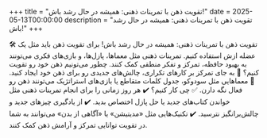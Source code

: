 +++
title = "تقویت ذهن با تمرینات ذهنی: همیشه در حال رشد باش!"
date = 2025-05-13T00:00:00
description = "تقویت ذهن با تمرینات ذهنی: همیشه در حال رشد باش!"
+++

🛠 تقویت ذهن با تمرینات ذهنی: همیشه در حال رشد باش! برای تقویت ذهن باید مثل یک عضله ازش استفاده کنیم. تمرینات ذهنی مثل معماها، پازل‌ها، و بازی‌های فکری می‌تونند به بهبود حافظه، تمرکز و تفکر منطقی کمک کنند. چطور می‌تونیم ذهن خود رو تقویت کنیم؟ 🔻 به جای تمرکز بر کارهای تکراری، چالش‌های جدیدی رو برای ذهن خود ایجاد کنید. 🔻 معماهایی مثل سودوکو، جدول کلمات متقاطع یا بازی‌های استراتژیک می‌تونند ذهن رو فعال نگه دارن. ✅ چی کار کنیم؟ ✔️ هر روز زمانی را برای انجام تمرینات ذهنی مثل خواندن کتاب‌های جدید یا حل پازل اختصاص بدید. ✔️ از یادگیری چیزهای جدید و چالش‌برانگیز نترسید. ✔️ تکنیک‌هایی مثل «مدیتیشن» یا «آگاهی از بدن» می‌توانند به شما در تقویت توانایی تمرکز و آرامش ذهن کمک کنند.
